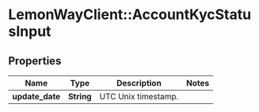 # LemonWayClient::AccountKycStatusInput

## Properties
Name | Type | Description | Notes
------------ | ------------- | ------------- | -------------
**update_date** | **String** | UTC Unix timestamp. | 


